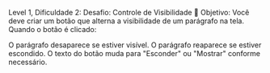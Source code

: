 Level 1, Dificuldade 2:
Desafio: Controle de Visibilidade 🚨
Objetivo: Você deve criar um botão que alterna a visibilidade de um parágrafo na tela. Quando o botão é clicado:

O parágrafo desaparece se estiver visível.
O parágrafo reaparece se estiver escondido.
O texto do botão muda para "Esconder" ou "Mostrar" conforme necessário.